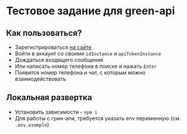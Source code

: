 # Тестовое задание для green-api

## Как пользоваться?

* Зарегистрироваться [на сайте](https://green-api.com/)
* Войти в аккаунт со своими `idInstance` и `apiTokenInstance`
* Дождаться входящего сообщения
* Или написать номер телефона в поиске и нажать `Enter`
* Появится номер телефона и чат, с которым можно взаимодействовать

## Локальная развертка

* Установить зависимости - `npm i`
* Для работы с грин-апи, требуется указать env переменную (см. `.env.example`)
